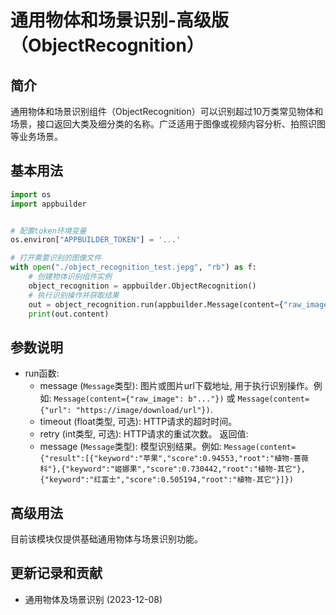 # 通用物体和场景识别-高级版（ObjectRecognition）

## 简介
通用物体和场景识别组件（ObjectRecognition）可以识别超过10万类常见物体和场景，接口返回大类及细分类的名称。广泛适用于图像或视频内容分析、拍照识图等业务场景。
## 基本用法

```python
import os
import appbuilder


# 配置token环境变量
os.environ["APPBUILDER_TOKEN"] = '...'

# 打开需要识别的图像文件
with open("./object_recognition_test.jepg", "rb") as f:
    # 创建物体识别组件实例
    object_recognition = appbuilder.ObjectRecognition()
    # 执行识别操作并获取结果
    out = object_recognition.run(appbuilder.Message(content={"raw_image": f.read()}))
    print(out.content)
```

## 参数说明

* run函数:
    * message (`Message`类型): 图片或图片url下载地址, 用于执行识别操作。例如: `Message(content={"raw_image": b"..."})` 或 `Message(content={"url": "https://image/download/url"})`.
    * timeout (float类型, 可选): HTTP请求的超时时间。
    * retry (int类型, 可选): HTTP请求的重试次数。
   返回值:
    * message (`Message`类型): 模型识别结果。例如: `Message(content={"result":[{"keyword":"苹果","score":0.94553,"root":"植物-蔷薇科"},{"keyword":"姬娜果","score":0.730442,"root":"植物-其它"},{"keyword":"红富士","score":0.505194,"root":"植物-其它"}]})`

## 高级用法
目前该模块仅提供基础通用物体与场景识别功能。

## 更新记录和贡献
* 通用物体及场景识别 (2023-12-08)